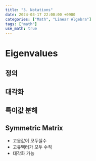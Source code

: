 ```yaml
---
title: "3. Notations"
date: 2024-03-17 22:00:00 +0900
categories: ["Math", "Linear Algebra"]
tags: ["math"]
use_math: true
---
```


# Eigenvalues

## 정의

## 대각화

## 특이값 분해

## Symmetric Matrix

- 고윳값이 모두실수
- 고유벡터가 모두 수직
- 대각화 가능